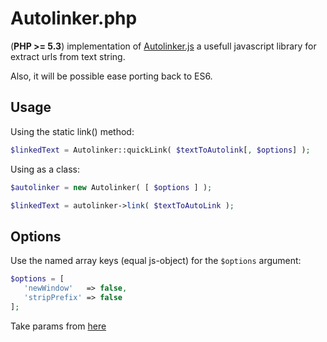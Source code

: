 # Autolinker.php
(**PHP >= 5.3**) implementation of [Autolinker.js](https://github.com/gregjacobs/Autolinker.js/) a usefull javascript library for extract urls from text string.

Also, it will be possible ease porting back to ES6.

## Usage
Using the static link() method:
```php
$linkedText = Autolinker::quickLink( $textToAutolink[, $options] );
```
Using as a class:
```php
$autolinker = new Autolinker( [ $options ] );

$linkedText = autolinker->link( $textToAutoLink );
```

## Options
Use the named array keys (equal js-object) for the `$options` argument:

```php
$options = [
   'newWindow'   => false,
   'stripPrefix' => false
];
```
Take params from [here](https://github.com/gregjacobs/Autolinker.js/#options)
